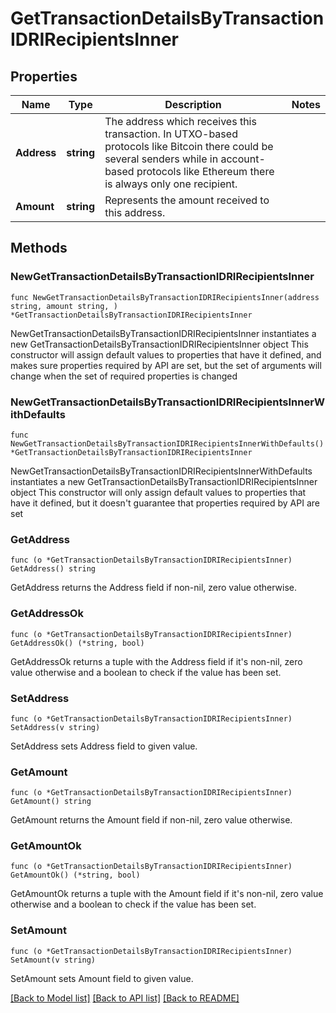 # GetTransactionDetailsByTransactionIDRIRecipientsInner

## Properties

Name | Type | Description | Notes
------------ | ------------- | ------------- | -------------
**Address** | **string** | The address which receives this transaction. In UTXO-based protocols like Bitcoin there could be several senders while in account-based protocols like Ethereum there is always only one recipient. | 
**Amount** | **string** | Represents the amount received to this address. | 

## Methods

### NewGetTransactionDetailsByTransactionIDRIRecipientsInner

`func NewGetTransactionDetailsByTransactionIDRIRecipientsInner(address string, amount string, ) *GetTransactionDetailsByTransactionIDRIRecipientsInner`

NewGetTransactionDetailsByTransactionIDRIRecipientsInner instantiates a new GetTransactionDetailsByTransactionIDRIRecipientsInner object
This constructor will assign default values to properties that have it defined,
and makes sure properties required by API are set, but the set of arguments
will change when the set of required properties is changed

### NewGetTransactionDetailsByTransactionIDRIRecipientsInnerWithDefaults

`func NewGetTransactionDetailsByTransactionIDRIRecipientsInnerWithDefaults() *GetTransactionDetailsByTransactionIDRIRecipientsInner`

NewGetTransactionDetailsByTransactionIDRIRecipientsInnerWithDefaults instantiates a new GetTransactionDetailsByTransactionIDRIRecipientsInner object
This constructor will only assign default values to properties that have it defined,
but it doesn't guarantee that properties required by API are set

### GetAddress

`func (o *GetTransactionDetailsByTransactionIDRIRecipientsInner) GetAddress() string`

GetAddress returns the Address field if non-nil, zero value otherwise.

### GetAddressOk

`func (o *GetTransactionDetailsByTransactionIDRIRecipientsInner) GetAddressOk() (*string, bool)`

GetAddressOk returns a tuple with the Address field if it's non-nil, zero value otherwise
and a boolean to check if the value has been set.

### SetAddress

`func (o *GetTransactionDetailsByTransactionIDRIRecipientsInner) SetAddress(v string)`

SetAddress sets Address field to given value.


### GetAmount

`func (o *GetTransactionDetailsByTransactionIDRIRecipientsInner) GetAmount() string`

GetAmount returns the Amount field if non-nil, zero value otherwise.

### GetAmountOk

`func (o *GetTransactionDetailsByTransactionIDRIRecipientsInner) GetAmountOk() (*string, bool)`

GetAmountOk returns a tuple with the Amount field if it's non-nil, zero value otherwise
and a boolean to check if the value has been set.

### SetAmount

`func (o *GetTransactionDetailsByTransactionIDRIRecipientsInner) SetAmount(v string)`

SetAmount sets Amount field to given value.



[[Back to Model list]](../README.md#documentation-for-models) [[Back to API list]](../README.md#documentation-for-api-endpoints) [[Back to README]](../README.md)



